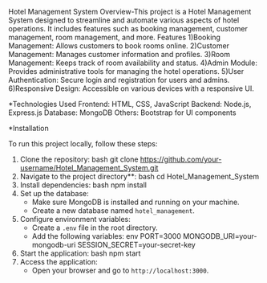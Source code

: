 Hotel Management System
Overview-This project is a Hotel Management System designed to streamline and automate various aspects of hotel operations. It includes features such as booking management, customer management, room management, and more.
 Features
 1)Booking Management: Allows customers to book rooms online.
 2)Customer Management: Manages customer information and profiles.
 3)Room Management: Keeps track of room availability and status.
 4)Admin Module: Provides administrative tools for managing the hotel operations.
 5)User Authentication: Secure login and registration for users and admins.
 6)Responsive Design: Accessible on various devices with a responsive UI.
 
*Technologies Used
Frontend: HTML, CSS, JavaScript
Backend: Node.js, Express.js
Database: MongoDB
Others: Bootstrap for UI components

 *Installation

To run this project locally, follow these steps:

1. Clone the repository:
   bash
   git clone https://github.com/your-username/Hotel_Management_System.git
2. Navigate to the project directory**:
   bash
   cd Hotel_Management_System
3. Install dependencies:
   bash
   npm install
4. Set up the database:
   - Make sure MongoDB is installed and running on your machine.
   - Create a new database named `hotel_management`.
5. Configure environment variables:
   - Create a `.env` file in the root directory.
   - Add the following variables:
     env
     PORT=3000
     MONGODB_URI=your-mongodb-uri
     SESSION_SECRET=your-secret-key
6. Start the application:
   bash
   npm start
7. Access the application:
   - Open your browser and go to `http://localhost:3000`.
